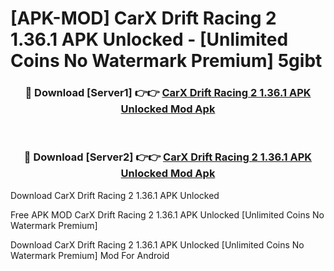 # [APK-MOD] CarX Drift Racing 2 1.36.1 APK Unlocked - [Unlimited Coins No Watermark Premium] 5gibt



<div align="center">
<h3>🔴 Download [Server1] 👉👉 <a href="https://momento.my/?title=CarX_Drift_Racing_2_1.36.1_APK_Unlocked">CarX Drift Racing 2 1.36.1 APK Unlocked Mod Apk</a></h3><br>

<h3>🔴 Download [Server2] 👉👉 <a href="https://momento.my/?title=CarX_Drift_Racing_2_1.36.1_APK_Unlocked">CarX Drift Racing 2 1.36.1 APK Unlocked Mod Apk</a></h3>
</div>



Download CarX Drift Racing 2 1.36.1 APK Unlocked 

Free APK MOD CarX Drift Racing 2 1.36.1 APK Unlocked [Unlimited Coins No Watermark Premium]

Download CarX Drift Racing 2 1.36.1 APK Unlocked [Unlimited Coins No Watermark Premium] Mod For Android
